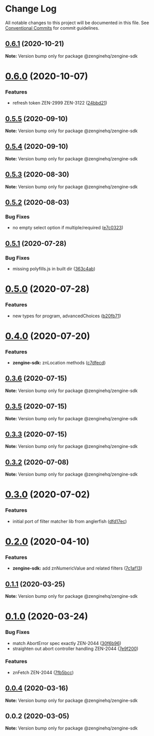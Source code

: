 # Change Log

All notable changes to this project will be documented in this file.
See [Conventional Commits](https://conventionalcommits.org) for commit guidelines.

## [0.6.1](https://github.com/ZengineHQ/zengine-sdk/compare/@zenginehq/zengine-sdk@0.6.0...@zenginehq/zengine-sdk@0.6.1) (2020-10-21)

**Note:** Version bump only for package @zenginehq/zengine-sdk





# [0.6.0](https://github.com/ZengineHQ/zengine-sdk/compare/@zenginehq/zengine-sdk@0.5.5...@zenginehq/zengine-sdk@0.6.0) (2020-10-07)


### Features

* refresh token ZEN-2999 ZEN-3122 ([24bbd21](https://github.com/ZengineHQ/zengine-sdk/commit/24bbd21ca0c6cb7ba446627ca2a36714636159a2))





## [0.5.5](https://github.com/ZengineHQ/zengine-sdk/compare/@zenginehq/zengine-sdk@0.5.4...@zenginehq/zengine-sdk@0.5.5) (2020-09-10)

**Note:** Version bump only for package @zenginehq/zengine-sdk





## [0.5.4](https://github.com/ZengineHQ/zengine-sdk/compare/@zenginehq/zengine-sdk@0.5.3...@zenginehq/zengine-sdk@0.5.4) (2020-09-10)

**Note:** Version bump only for package @zenginehq/zengine-sdk





## [0.5.3](https://github.com/ZengineHQ/zengine-sdk/compare/@zenginehq/zengine-sdk@0.5.2...@zenginehq/zengine-sdk@0.5.3) (2020-08-30)

**Note:** Version bump only for package @zenginehq/zengine-sdk





## [0.5.2](https://github.com/ZengineHQ/zengine-sdk/compare/@zenginehq/zengine-sdk@0.5.1...@zenginehq/zengine-sdk@0.5.2) (2020-08-03)


### Bug Fixes

* no empty select option if multiple/required ([e7c0323](https://github.com/ZengineHQ/zengine-sdk/commit/e7c032366728ca7db75cb33607a06319691a4ca2))





## [0.5.1](https://github.com/ZengineHQ/zengine-sdk/compare/@zenginehq/zengine-sdk@0.5.0...@zenginehq/zengine-sdk@0.5.1) (2020-07-28)


### Bug Fixes

* missing polyfills.js in built dir ([363c4ab](https://github.com/ZengineHQ/zengine-sdk/commit/363c4ab6a169063c5650c45917f06702c04347fa))





# [0.5.0](https://github.com/ZengineHQ/zengine-sdk/compare/@zenginehq/zengine-sdk@0.4.0...@zenginehq/zengine-sdk@0.5.0) (2020-07-28)


### Features

* new types for program, advancedChoices ([b20fb71](https://github.com/ZengineHQ/zengine-sdk/commit/b20fb713444454790bd6e2ed0407dd47b9231ac7))





# [0.4.0](https://github.com/ZengineHQ/zengine-sdk/compare/@zenginehq/zengine-sdk@0.3.6...@zenginehq/zengine-sdk@0.4.0) (2020-07-20)


### Features

* **zengine-sdk:** znLocation methods ([c7dfecd](https://github.com/ZengineHQ/zengine-sdk/commit/c7dfecd3352b4ad9d1f467a8a4a9bfcd9feb8a80))





## [0.3.6](https://github.com/ZengineHQ/zengine-sdk/compare/@zenginehq/zengine-sdk@0.3.5...@zenginehq/zengine-sdk@0.3.6) (2020-07-15)

**Note:** Version bump only for package @zenginehq/zengine-sdk





## [0.3.5](https://github.com/ZengineHQ/zengine-sdk/compare/@zenginehq/zengine-sdk@0.3.3...@zenginehq/zengine-sdk@0.3.5) (2020-07-15)

**Note:** Version bump only for package @zenginehq/zengine-sdk





## [0.3.3](https://github.com/ZengineHQ/zengine-sdk/compare/@zenginehq/zengine-sdk@0.3.2...@zenginehq/zengine-sdk@0.3.3) (2020-07-15)

**Note:** Version bump only for package @zenginehq/zengine-sdk





## [0.3.2](https://github.com/ZengineHQ/zengine-sdk/compare/@zenginehq/zengine-sdk@0.3.0...@zenginehq/zengine-sdk@0.3.2) (2020-07-08)

**Note:** Version bump only for package @zenginehq/zengine-sdk





# [0.3.0](https://github.com/ZengineHQ/zengine-sdk/compare/@zenginehq/zengine-sdk@0.2.0...@zenginehq/zengine-sdk@0.3.0) (2020-07-02)


### Features

* initial port of filter matcher lib from anglerfish ([dfd17ec](https://github.com/ZengineHQ/zengine-sdk/commit/dfd17ec197575c7f31aed58d3490bf26f567083d))





# [0.2.0](https://github.com/ZengineHQ/zengine-sdk/compare/@zenginehq/zengine-sdk@0.1.1...@zenginehq/zengine-sdk@0.2.0) (2020-04-10)


### Features

* **zengine-sdk:** add znNumericValue and related filters ([7c1af13](https://github.com/ZengineHQ/zengine-sdk/commit/7c1af134ddffd41faff1a31b429d9b69d543601e))





## [0.1.1](https://github.com/ZengineHQ/zengine-sdk/compare/@zenginehq/zengine-sdk@0.1.0...@zenginehq/zengine-sdk@0.1.1) (2020-03-25)

**Note:** Version bump only for package @zenginehq/zengine-sdk





# [0.1.0](https://github.com/ZengineHQ/zengine-sdk/compare/@zenginehq/zengine-sdk@0.0.4...@zenginehq/zengine-sdk@0.1.0) (2020-03-24)


### Bug Fixes

* match AbortError spec exactly ZEN-2044 ([30f6b96](https://github.com/ZengineHQ/zengine-sdk/commit/30f6b96ddf49e3f13610d8fadc59b9e0d361e29d))
* straighten out abort controller handling ZEN-2044 ([7e9f200](https://github.com/ZengineHQ/zengine-sdk/commit/7e9f200ebc11a48870f16d1d0ea7a9d4f0284063))


### Features

* znFetch ZEN-2044 ([7fb5bcc](https://github.com/ZengineHQ/zengine-sdk/commit/7fb5bcc3f1a0d0dbc249699b22290da4be917d20))





## [0.0.4](https://github.com/ZengineHQ/zengine-sdk/compare/@zenginehq/zengine-sdk@0.0.2...@zenginehq/zengine-sdk@0.0.4) (2020-03-16)

**Note:** Version bump only for package @zenginehq/zengine-sdk





## 0.0.2 (2020-03-05)

**Note:** Version bump only for package @zenginehq/zengine-sdk
